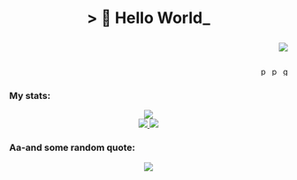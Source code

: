 <h1 align="center">
  > 👋 Hello World_
  <p align="right">
    <img src="https://komarev.com/ghpvc/?username=dn1lk&label=views&color=212121&style=flat" />
  </p>
</h1>

<p align="right">
  <a href="https://python.org" target="_blank" rel="noreferrer"><img src="https://cdn.simpleicons.org/python?viewbox=auto" alt="python" height="16"/></a>
  <a href="https://pytorch.org/" target="_blank" rel="noreferrer"><img src="https://cdn.simpleicons.org/pytorch?viewbox=auto" alt="pytorch" height="16"/></a>
  <a href="https://go.dev" target="_blank" rel="noreferrer"><img src="https://cdn.simpleicons.org/go?viewbox=auto" alt="go" height="16"/></a>
</p>

<h3 align="left">My stats:</h3>
<p align="center">
  <a href="https://github.com/dn1lk"><img src="http://github-profile-summary-cards.vercel.app/api/cards/profile-details?username=dn1lk&theme=github_dark" /></a><br/>
  <a href="https://github.com/dn1lk"><img src="http://github-profile-summary-cards.vercel.app/api/cards/repos-per-language?username=dn1lk&theme=github_dark" />
  <a href="https://github.com/dn1lk"><img src="http://github-profile-summary-cards.vercel.app/api/cards/productive-time?username=dn1lk&theme=github_dark&utcOffset=3" /></a>
</p>

<h3 align="left">Aa-and some random quote:</h3>
<p align="center">
  <a href="https://github.com/dn1lk"><img src="https://quotes-github-readme.vercel.app/api?type=horizontal&theme=dark" /></a>
</p>
